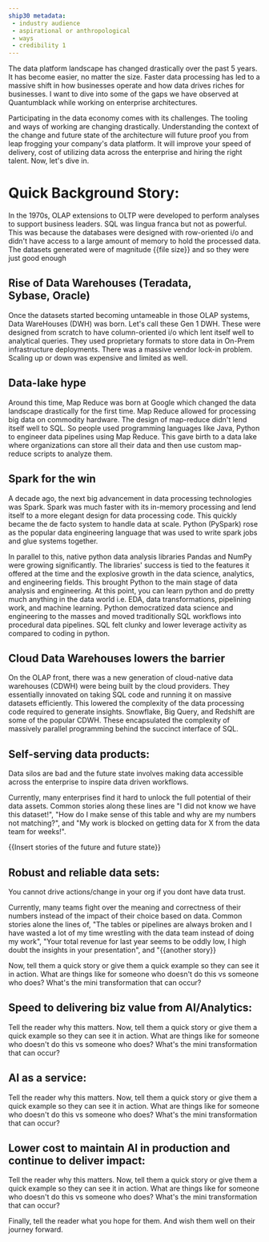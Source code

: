 ```yaml
---
ship30 metadata:
 - industry audience
 - aspirational or anthropological
 - ways
 - credibility 1
---
```


The data platform landscape has changed drastically over the past 5 years. It has become easier, no matter the size. Faster data processing has led to a massive shift in how businesses operate and how data drives riches for businesses.  I want to dive into some of the gaps we have observed at Quantumblack while working on enterprise architectures.


Participating in the data economy comes with its challenges. The tooling and ways of working are changing drastically. Understanding the context of the change and future state of the architecture will future proof you from leap frogging your company's data platform. It will improve your speed of delivery, cost of utilizing data across the enterprise and hiring the right talent.
Now, let's dive in.

# Quick Background Story:

In the 1970s, OLAP extensions to OLTP were developed to perform analyses to support business leaders. SQL was lingua franca but not as powerful. This was because the databases were designed with row-oriented i/o and didn't have access to a large amount of memory to hold the processed data. The datasets generated were of magnitude {{file size}} and so they were just good enough

## Rise of Data Warehouses (Teradata, Sybase, Oracle)

Once the datasets started becoming untameable in those OLAP systems, Data WareHouses (DWH) was born. Let's call these Gen 1 DWH. These were designed from scratch to have column-oriented i/o which lent itself well to analytical queries. They used proprietary formats to store data in On-Prem infrastructure deployments. There was a massive vendor lock-in problem. Scaling up or down was expensive and limited as well.

## Data-lake hype

Around this time, Map Reduce was born at Google which changed the data landscape drastically for the first time. Map Reduce allowed for processing big data on commodity hardware. The design of map-reduce didn't lend itself well to SQL. So people used programming languages like Java, Python to engineer data pipelines using Map Reduce. This gave birth to a data lake where organizations can store all their data and then use custom map-reduce scripts to analyze them.

## Spark for the win

A decade ago, the next big advancement in data processing technologies was Spark. Spark was much faster with its in-memory processing and lend itself to a more elegant design for data processing code. This quickly became the de facto system to handle data at scale. Python (PySpark) rose as the popular data engineering language that was used to write spark jobs and glue systems together. 

In parallel to this, native python data analysis libraries Pandas and NumPy were growing significantly. The libraries' success is tied to the features it offered at the time and the explosive growth in the data science, analytics, and engineering fields. This brought Python to the main stage of data analysis and engineering. At this point, you can learn python and do pretty much anything in the data world i.e. EDA, data transformations, pipelining work, and machine learning. Python democratized data science and engineering to the masses and moved traditionally SQL workflows into procedural data pipelines. SQL felt clunky and lower leverage activity as compared to coding in python.

## Cloud Data Warehouses lowers the barrier

On the OLAP front, there was a new generation of cloud-native data warehouses (CDWH) were being built by the cloud providers. They essentially innovated on taking SQL code and running it on massive datasets efficiently. This lowered the complexity of the data processing code required to generate insights.
Snowflake, Big Query, and Redshift are some of the popular CDWH. These encapsulated the complexity of massively parallel programming behind the succinct interface of SQL.


## Self-serving data products:

Data silos are bad and the future state involves making data accessible across the enterprise to inspire data driven workflows.

Currently, many enterprises find it hard to unlock the full potential of their data assets. Common stories along these lines are "I did not know we have this dataset!", "How do I make sense of this table and why are my numbers not matching?", and "My work is blocked on getting data for X from the data team for weeks!".

{{Insert stories of the future and future state}}

## Robust and reliable data sets:

You cannot drive actions/change in your org if you dont have data trust.

Currently, many teams fight over the meaning and correctness of their numbers instead of the impact of their choice based on data. Common stories alone the lines of, "The tables or pipelines are always broken and I have wasted a lot of my time wrestling with the data team instead of doing my work", "Your total revenue for last year seems to be oddly low, I high doubt the insights in your presentation", and "{{another story}}

Now, tell them a quick story or give them a quick example so they can see it in action. What are things like for someone who doesn't do this vs someone who does? What's the mini transformation that can occur?

## Speed to delivering biz value from AI/Analytics:

Tell the reader why this matters.
Now, tell them a quick story or give them a quick example so they can see it in action. What are things like for someone who doesn't do this vs someone who does? What's the mini transformation that can occur?

## AI as a service:

Tell the reader why this matters.
Now, tell them a quick story or give them a quick example so they can see it in action. What are things like for someone who doesn't do this vs someone who does? What's the mini transformation that can occur?

## Lower cost to maintain AI in production and continue to deliver impact:

Tell the reader why this matters.
Now, tell them a quick story or give them a quick example so they can see it in action. What are things like for someone who doesn't do this vs someone who does? What's the mini transformation that can occur?

Finally, tell the reader what you hope for them.
And wish them well on their journey forward.
